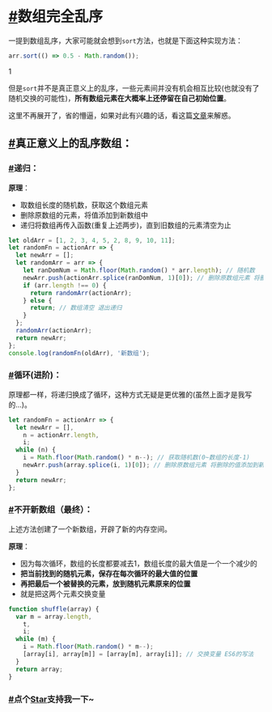 # [#](http://obkoro1.com/web_accumulate/codeBlack/数组完全乱序.html#数组完全乱序)数组完全乱序

一提到数组乱序，大家可能就会想到`sort`方法，也就是下面这种实现方法：

```js
arr.sort(() => 0.5 - Math.random());
```

1

但是`sort`并不是真正意义上的乱序，一些元素间并没有机会相互比较(也就没有了随机交换的可能性)，**所有数组元素在大概率上还停留在自己初始位置**。

这里不再展开了，省的懵逼，如果对此有兴趣的话，看这篇[文章](https://github.com/HOUCe/shuffle-array)来解惑。

## [#](http://obkoro1.com/web_accumulate/codeBlack/数组完全乱序.html#真正意义上的乱序数组：)真正意义上的乱序数组：

### [#](http://obkoro1.com/web_accumulate/codeBlack/数组完全乱序.html#递归：)递归：

**原理**：

- 取数组长度的随机数，获取这个数组元素
- 删除原数组的元素，将值添加到新数组中
- 递归将数组再传入函数(重复上述两步)，直到旧数组的元素清空为止

```js
let oldArr = [1, 2, 3, 4, 5, 2, 8, 9, 10, 11];
let randomFn = actionArr => {
  let newArr = [];
  let randomArr = arr => {
    let ranDomNum = Math.floor(Math.random() * arr.length); // 随机数
    newArr.push(actionArr.splice(ranDomNum, 1)[0]); // 删除原数组元素 将删除的值添加到新数组
    if (arr.length !== 0) {
      return randomArr(actionArr);
    } else {
      return; // 数组清空 退出递归
    }
  };
  randomArr(actionArr);
  return newArr;
};
console.log(randomFn(oldArr), '新数组');
```

### [#](http://obkoro1.com/web_accumulate/codeBlack/数组完全乱序.html#循环-进阶-：)循环(进阶)：

原理都一样，将递归换成了循环，这种方式无疑是更优雅的(虽然上面才是我写的...)。

```js
let randomFn = actionArr => {
  let newArr = [],
    n = actionArr.length,
    i;
  while (n) {
    i = Math.floor(Math.random() * n--); // 获取随机数(0~数组的长度-1)
    newArr.push(array.splice(i, 1)[0]); // 删除原数组元素 将删除的值添加到新数组
  }
  return newArr;
};
```



### [#](http://obkoro1.com/web_accumulate/codeBlack/数组完全乱序.html#不开新数组（最终）：)不开新数组（最终）：

上述方法创建了一个新数组，开辟了新的内存空间。

**原理**：

- 因为每次循环，数组的长度都要减去1，数组长度的最大值是一个一个减少的
- **把当前找到的随机元素，保存在每次循环的最大值的位置**
- **再把最后一个被替换的元素，放到随机元素原来的位置**
- 就是把这两个元素交换变量

```js
function shuffle(array) {
  var m = array.length,
    t,
    i;
  while (m) {
    i = Math.floor(Math.random() * m--);
    [array[i], array[m]] = [array[m], array[i]]; // 交换变量 ES6的写法
  }
  return array;
}
```

### [#](http://obkoro1.com/web_accumulate/codeBlack/数组完全乱序.html#点个star支持我一下)点个[Star](https://github.com/OBKoro1/codeBlack)支持我一下~